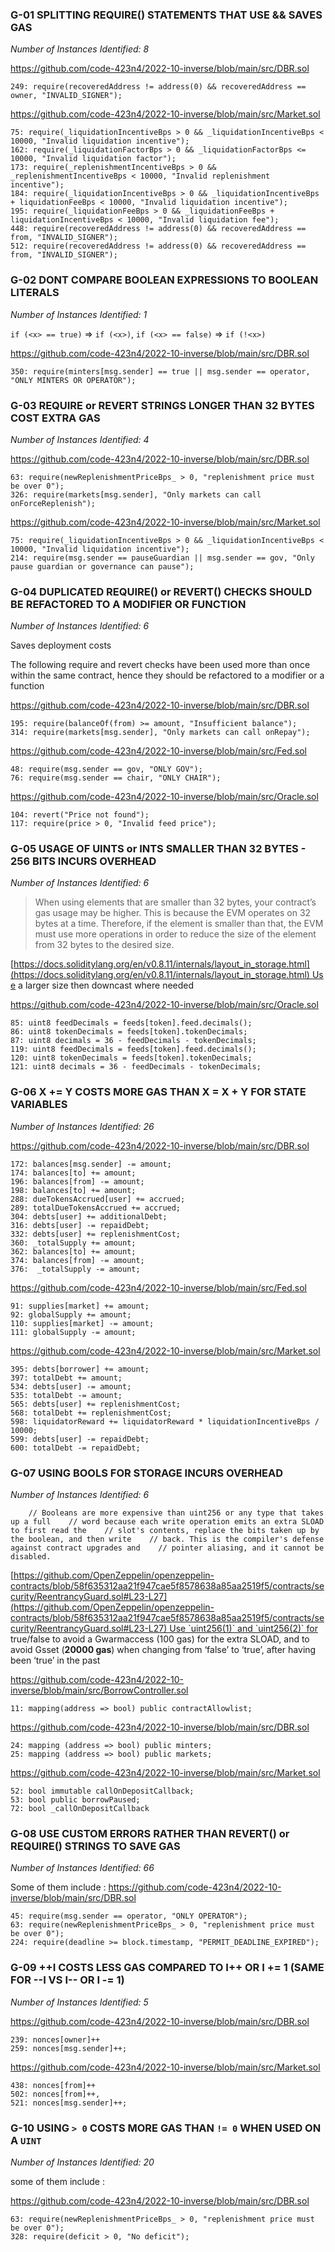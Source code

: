 ### G-01 SPLITTING REQUIRE() STATEMENTS THAT USE && SAVES GAS

*Number of Instances Identified: 8*

https://github.com/code-423n4/2022-10-inverse/blob/main/src/DBR.sol

```
249: require(recoveredAddress != address(0) && recoveredAddress == owner, "INVALID_SIGNER");
```


https://github.com/code-423n4/2022-10-inverse/blob/main/src/Market.sol

```
75: require(_liquidationIncentiveBps > 0 && _liquidationIncentiveBps < 10000, "Invalid liquidation incentive");
162: require(_liquidationFactorBps > 0 && _liquidationFactorBps <= 10000, "Invalid liquidation factor");
173: require(_replenishmentIncentiveBps > 0 && _replenishmentIncentiveBps < 10000, "Invalid replenishment incentive");
184: require(_liquidationIncentiveBps > 0 && _liquidationIncentiveBps + liquidationFeeBps < 10000, "Invalid liquidation incentive");
195: require(_liquidationFeeBps > 0 && _liquidationFeeBps + liquidationIncentiveBps < 10000, "Invalid liquidation fee");
448: require(recoveredAddress != address(0) && recoveredAddress == from, "INVALID_SIGNER");
512: require(recoveredAddress != address(0) && recoveredAddress == from, "INVALID_SIGNER");
```

### G-02 DONT COMPARE BOOLEAN EXPRESSIONS TO BOOLEAN LITERALS

*Number of Instances Identified: 1*

`if (<x> == true)` => `if (<x>)`, `if (<x> == false)` => `if (!<x>)`

https://github.com/code-423n4/2022-10-inverse/blob/main/src/DBR.sol

```
350: require(minters[msg.sender] == true || msg.sender == operator, "ONLY MINTERS OR OPERATOR");
```


### G-03 REQUIRE or REVERT STRINGS LONGER THAN 32 BYTES COST EXTRA GAS

*Number of Instances Identified: 4*


https://github.com/code-423n4/2022-10-inverse/blob/main/src/DBR.sol

```
63: require(newReplenishmentPriceBps_ > 0, "replenishment price must be over 0");
326: require(markets[msg.sender], "Only markets can call onForceReplenish");
```

https://github.com/code-423n4/2022-10-inverse/blob/main/src/Market.sol

```
75: require(_liquidationIncentiveBps > 0 && _liquidationIncentiveBps < 10000, "Invalid liquidation incentive");
214: require(msg.sender == pauseGuardian || msg.sender == gov, "Only pause guardian or governance can pause");
```


### G-04 DUPLICATED REQUIRE() or REVERT() CHECKS SHOULD BE REFACTORED TO A MODIFIER OR FUNCTION

*Number of Instances Identified: 6*

Saves deployment costs

The following require and revert checks have been used more than once within the same contract, hence they should be refactored to a modifier or a function

https://github.com/code-423n4/2022-10-inverse/blob/main/src/DBR.sol

```
195: require(balanceOf(from) >= amount, "Insufficient balance");
314: require(markets[msg.sender], "Only markets can call onRepay");
```

https://github.com/code-423n4/2022-10-inverse/blob/main/src/Fed.sol

```
48: require(msg.sender == gov, "ONLY GOV");
76: require(msg.sender == chair, "ONLY CHAIR");
```

https://github.com/code-423n4/2022-10-inverse/blob/main/src/Oracle.sol

```
104: revert("Price not found");
117: require(price > 0, "Invalid feed price");
```

### G-05 USAGE OF UINTS or INTS SMALLER THAN 32 BYTES - 256 BITS INCURS OVERHEAD

*Number of Instances Identified: 6*


> When using elements that are smaller than 32 bytes, your contract’s gas usage may be higher. This is because the EVM operates on 32 bytes at a time. Therefore, if the element is smaller than that, the EVM must use more operations in order to reduce the size of the element from 32 bytes to the desired size.

[https://docs.soliditylang.org/en/v0.8.11/internals/layout_in_storage.html](https://docs.soliditylang.org/en/v0.8.11/internals/layout_in_storage.html) Use a larger size then downcast where needed

https://github.com/code-423n4/2022-10-inverse/blob/main/src/Oracle.sol

```
85: uint8 feedDecimals = feeds[token].feed.decimals();
86: uint8 tokenDecimals = feeds[token].tokenDecimals;
87: uint8 decimals = 36 - feedDecimals - tokenDecimals;
119: uint8 feedDecimals = feeds[token].feed.decimals();
120: uint8 tokenDecimals = feeds[token].tokenDecimals;
121: uint8 decimals = 36 - feedDecimals - tokenDecimals;
```


### G-06 X += Y COSTS MORE GAS THAN X = X + Y FOR STATE VARIABLES

*Number of Instances Identified: 26*

https://github.com/code-423n4/2022-10-inverse/blob/main/src/DBR.sol

```
172: balances[msg.sender] -= amount;
174: balances[to] += amount;
196: balances[from] -= amount;
198: balances[to] += amount;
288: dueTokensAccrued[user] += accrued;
289: totalDueTokensAccrued += accrued;
304: debts[user] += additionalDebt;
316: debts[user] -= repaidDebt;
332: debts[user] += replenishmentCost;
360: _totalSupply += amount;
362: balances[to] += amount;
374: balances[from] -= amount;
376:  _totalSupply -= amount;
```


https://github.com/code-423n4/2022-10-inverse/blob/main/src/Fed.sol

```
91: supplies[market] += amount;
92: globalSupply += amount;
110: supplies[market] -= amount;
111: globalSupply -= amount;
```

https://github.com/code-423n4/2022-10-inverse/blob/main/src/Market.sol

```
395: debts[borrower] += amount;
397: totalDebt += amount;
534: debts[user] -= amount;
535: totalDebt -= amount;
565: debts[user] += replenishmentCost;
568: totalDebt += replenishmentCost;
598: liquidatorReward += liquidatorReward * liquidationIncentiveBps / 10000;
599: debts[user] -= repaidDebt;
600: totalDebt -= repaidDebt;
```

### G-07 USING BOOLS FOR STORAGE INCURS OVERHEAD

*Number of Instances Identified: 6*


```
    // Booleans are more expensive than uint256 or any type that takes up a full    // word because each write operation emits an extra SLOAD to first read the    // slot's contents, replace the bits taken up by the boolean, and then write    // back. This is the compiler's defense against contract upgrades and    // pointer aliasing, and it cannot be disabled.
```

[https://github.com/OpenZeppelin/openzeppelin-contracts/blob/58f635312aa21f947cae5f8578638a85aa2519f5/contracts/security/ReentrancyGuard.sol#L23-L27](https://github.com/OpenZeppelin/openzeppelin-contracts/blob/58f635312aa21f947cae5f8578638a85aa2519f5/contracts/security/ReentrancyGuard.sol#L23-L27) Use `uint256(1)` and `uint256(2)` for true/false to avoid a Gwarmaccess (100 gas) for the extra SLOAD, and to avoid Gsset (**20000 gas**) when changing from ‘false’ to ‘true’, after having been ‘true’ in the past


https://github.com/code-423n4/2022-10-inverse/blob/main/src/BorrowController.sol

```
11: mapping(address => bool) public contractAllowlist;
```

https://github.com/code-423n4/2022-10-inverse/blob/main/src/DBR.sol

```
24: mapping (address => bool) public minters;
25: mapping (address => bool) public markets;
```

https://github.com/code-423n4/2022-10-inverse/blob/main/src/Market.sol

```
52: bool immutable callOnDepositCallback;
53: bool public borrowPaused;
72: bool _callOnDepositCallback
```

### G-08 USE CUSTOM ERRORS RATHER THAN REVERT() or REQUIRE() STRINGS TO SAVE GAS

*Number of Instances Identified: 66*

Some of them include : 
https://github.com/code-423n4/2022-10-inverse/blob/main/src/DBR.sol

```
45: require(msg.sender == operator, "ONLY OPERATOR");
63: require(newReplenishmentPriceBps_ > 0, "replenishment price must be over 0");
224: require(deadline >= block.timestamp, "PERMIT_DEADLINE_EXPIRED");
```



### G-09 ++I COSTS LESS GAS COMPARED TO I++ OR I += 1 (SAME FOR --I VS I-- OR I -= 1)

*Number of Instances Identified: 5*

https://github.com/code-423n4/2022-10-inverse/blob/main/src/DBR.sol

```
239: nonces[owner]++
259: nonces[msg.sender]++;
```

https://github.com/code-423n4/2022-10-inverse/blob/main/src/Market.sol

```
438: nonces[from]++
502: nonces[from]++,
521: nonces[msg.sender]++;
```


### G-10 USING `> 0` COSTS MORE GAS THAN `!= 0` WHEN USED ON A `UINT` 

*Number of Instances Identified: 20*

some of them include : 

https://github.com/code-423n4/2022-10-inverse/blob/main/src/DBR.sol

```
63: require(newReplenishmentPriceBps_ > 0, "replenishment price must be over 0");
328: require(deficit > 0, "No deficit");
```